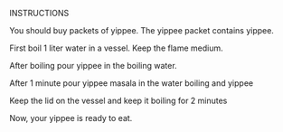 INSTRUCTIONS

You should buy packets of yippee. The yippee packet contains yippee.

First  boil 1 liter water in a vessel. Keep the flame medium.

After boiling  pour yippee in the boiling water.

After 1 minute pour yippee masala in the  water boiling and yippee

Keep the lid on the vessel  and keep it boiling for 2 minutes

Now, your yippee is ready to eat.